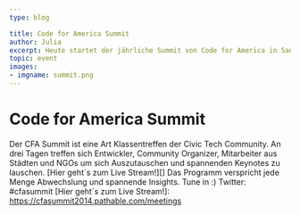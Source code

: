 ```yaml
---
type: blog

title: Code for America Summit
author: Julia
excerpt: Heute startet der jährliche Summit von Code for America in San Francisco.
topic: event
images:
- imgname: summit.png
---
```


# Code for America Summit

Der CFA Summit ist eine Art Klassentreffen der Civic Tech Community. An drei Tagen treffen sich Entwickler, Community Organizer, Mitarbeiter aus Städten und NGOs um sich Auszutauschen und spannenden Keynotes zu lauschen.
[Hier geht´s zum Live Stream!][] Das Programm verspricht jede Menge Abwechslung und spannende Insights. Tune in :)
Twitter: #cfasummit
[Hier geht´s zum Live Stream!]: https://cfasummit2014.pathable.com/meetings

